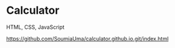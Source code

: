 # Calculator
HTML, CSS, JavaScript

https://github.com/SoumiaUma/calculator.github.io.git/index.html

